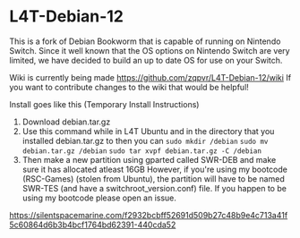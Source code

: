 # L4T-Debian-12

This is a fork of Debian Bookworm that is capable of running on Nintendo Switch. Since it well known that the OS options on Nintendo Switch are very limited, we have decided to build an up to date OS for use on your Switch.

Wiki is currently being made https://github.com/zqpvr/L4T-Debian-12/wiki
If you want to contribute changes to the wiki that would be helpful!

Install goes like this (Temporary Install Instructions)
1. Download debian.tar.gz
2. Use this command while in L4T Ubuntu and in the directory that you installed debian.tar.gz to then you can `sudo mkdir /debian` `sudo mv debian.tar.gz /debian` `sudo tar xvpf debian.tar.gz -C /debian`
3. Then make a new partition using gparted called SWR-DEB and make sure it has allocated atleast 16GB
However, if you're using my bootcode (RSC-Games) (stolen from Ubuntu), the partition will have to be named SWR-TES (and have a switchroot_version.conf) file. If you happen to be using my bootcode please open an issue.

https://silentspacemarine.com/f2932bcbff52691d509b27c48b9e4c713a41f5c60864d6b3b4bcf1764bd62391-440cda52
